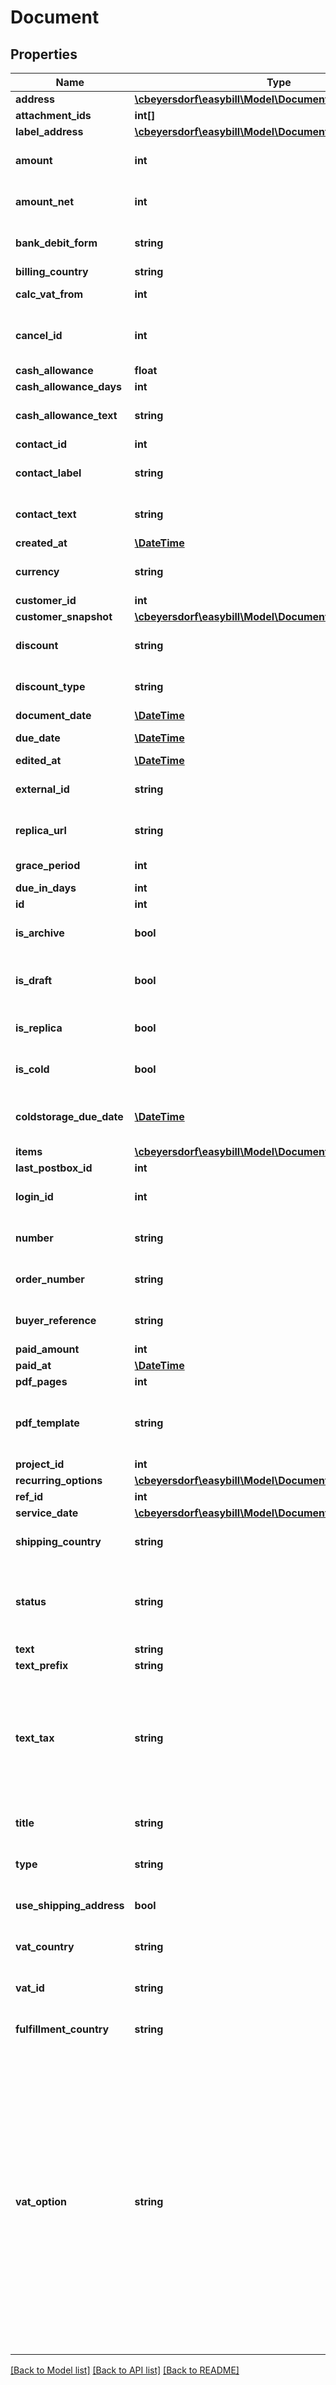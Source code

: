 # Document

## Properties
Name | Type | Description | Notes
------------ | ------------- | ------------- | -------------
**address** | [**\cbeyersdorf\easybill\Model\DocumentAddress**](DocumentAddress.md) |  | [optional] 
**attachment_ids** | **int[]** |  | [optional] 
**label_address** | [**\cbeyersdorf\easybill\Model\DocumentAddress**](DocumentAddress.md) |  | [optional] 
**amount** | **int** | Amount in cents  (e.g. \&quot;150\&quot; &#x3D; 1.50€) | [optional] 
**amount_net** | **int** | Amount in cents  (e.g. \&quot;150\&quot; &#x3D; 1.50€) | [optional] 
**bank_debit_form** | **string** |  | [optional] [default to 'null']
**billing_country** | **string** |  | [optional] 
**calc_vat_from** | **int** | 0 &#x3D;&#x3D;&#x3D; Net, 1 &#x3D;&#x3D;&#x3D; Gross. | [optional] 
**cancel_id** | **int** | ID from the cancel document. Only for document type INVOICE. | [optional] 
**cash_allowance** | **float** |  | [optional] 
**cash_allowance_days** | **int** |  | [optional] 
**cash_allowance_text** | **string** |  | [optional] [default to 'null']
**contact_id** | **int** |  | [optional] 
**contact_label** | **string** |  | [optional] [default to '']
**contact_text** | **string** |  | [optional] [default to '']
**created_at** | [**\DateTime**](\DateTime.md) |  | [optional] 
**currency** | **string** |  | [optional] [default to 'EUR']
**customer_id** | **int** |  | [optional] 
**customer_snapshot** | [**\cbeyersdorf\easybill\Model\DocumentCustomerSnapshot**](DocumentCustomerSnapshot.md) |  | [optional] 
**discount** | **string** |  | [optional] [default to 'null']
**discount_type** | **string** |  | [optional] [default to 'null']
**document_date** | [**\DateTime**](\DateTime.md) |  | [optional] 
**due_date** | [**\DateTime**](\DateTime.md) | To change the value use grace_period. | [optional] 
**edited_at** | [**\DateTime**](\DateTime.md) |  | [optional] 
**external_id** | **string** |  | [optional] [default to 'null']
**replica_url** | **string** |  | [optional] [default to 'null']
**grace_period** | **int** | will be replaced by its alias due_in_days. | [optional] 
**due_in_days** | **int** | due date in days. | [optional] 
**id** | **int** |  | [optional] 
**is_archive** | **bool** |  | [optional] [default to false]
**is_draft** | **bool** | This property is read only. To finish the document call /documents/{id}/done. | [optional] 
**is_replica** | **bool** | Marks a document as a replica from another software. | [optional] [default to false]
**is_cold** | **bool** | Indicates if a document is in the long term archive | [optional] [default to false]
**coldstorage_due_date** | [**\DateTime**](\DateTime.md) | Signals when the document should be moved to the long term archive | [optional] 
**items** | [**\cbeyersdorf\easybill\Model\DocumentPosition[]**](DocumentPosition.md) |  | [optional] 
**last_postbox_id** | **int** |  | [optional] 
**login_id** | **int** | If omitted or null, the currently active login is used. | [optional] 
**number** | **string** |  | [optional] [default to 'null']
**order_number** | **string** |  | [optional] [default to '']
**buyer_reference** | **string** |  | [optional] [default to '']
**paid_amount** | **int** |  | [optional] 
**paid_at** | [**\DateTime**](\DateTime.md) |  | [optional] 
**pdf_pages** | **int** |  | [optional] 
**pdf_template** | **string** | Default template is null or &#39;DE&#39;, default english is &#39;EN&#39; and for all others use the numeric template ID. | [optional] 
**project_id** | **int** |  | [optional] 
**recurring_options** | [**\cbeyersdorf\easybill\Model\DocumentRecurringOptions**](DocumentRecurringOptions.md) |  | [optional] 
**ref_id** | **int** | Reference document id | [optional] 
**service_date** | [**\cbeyersdorf\easybill\Model\DocumentServiceDate**](DocumentServiceDate.md) |  | [optional] 
**shipping_country** | **string** |  | [optional] [default to 'null']
**status** | **string** | This value can only be used in document type DELIVERY, ORDER, CHARGE or OFFER. NULL is default &#x3D; not set. | [optional] [default to 'null']
**text** | **string** |  | [optional] 
**text_prefix** | **string** |  | [optional] 
**text_tax** | **string** | Overwrites the default vat-option text from the document layout. It is only displayed in documents with the type other than: Delivery, Dunning, Reminder or Letter and a different vat-option than null | [optional] [default to 'null']
**title** | **string** |  | [optional] [default to 'null']
**type** | **string** | Can only set on create. | [optional] [default to 'INVOICE']
**use_shipping_address** | **bool** | If true and customer has shipping address then it will be used. | [optional] [default to false]
**vat_country** | **string** |  | [optional] [default to 'null']
**vat_id** | **string** |  | [optional] [default to '']
**fulfillment_country** | **string** |  | [optional] [default to 'null']
**vat_option** | **string** | NULL: Normal steuerbar&lt;br/&gt; nStb: Nicht steuerbar (Drittland)&lt;br/&gt; nStbUstID: Nicht steuerbar (EU mit USt-IdNr.)&lt;br/&gt; nStbNoneUstID: Nicht steuerbar (EU ohne USt-IdNr.)&lt;br/&gt; nStbIm: Nicht steuerbarer Innenumsatz&lt;br/&gt; revc: Steuerschuldwechsel §13b (Inland)&lt;br/&gt; IG: Innergemeinschaftliche Lieferung&lt;br/&gt; AL: Ausfuhrlieferung&lt;br/&gt; sStfr: sonstige Steuerbefreiung&lt;br/&gt; smallBusiness: Kleinunternehmen (Keine MwSt.) | [optional] [default to 'null']

[[Back to Model list]](../README.md#documentation-for-models) [[Back to API list]](../README.md#documentation-for-api-endpoints) [[Back to README]](../README.md)


